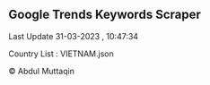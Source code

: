 

## Google Trends Keywords Scraper 
 
Last Update 31-03-2023 , 10:47:34

Country List :
VIETNAM.json



© Abdul Muttaqin 
